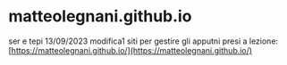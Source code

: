 # matteolegnani.github.io
ser e tepi 13/09/2023
modifica1
siti per gestire gli apputni presi a lezione: [https://matteolegnani.github.io/](https://matteolegnani.github.io/)